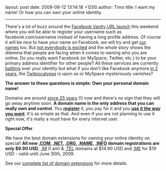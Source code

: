 layout: post
date: 2009-06-12 13:14:18 +1200
author: Timo
title: I want my name! Or how you can own your online identity.



----

There's a lot of buzz around the [Facebook Vanity URL launch](http://blog.facebook.com/blog.php?post=90316352130) this weekend where you will be able to register your username such as facebook.com/username instead of having a long profile address. Of course it will be nice to have your name on Facebook, we will try and get [our names](https://iwantmyname.com/about) too. But [not everybody is excited](http://www.readwriteweb.com/archives/not_everyone_is_excited_abot_facebook_vanity_urls.php) and the whole story shows the dilemma that people are facing when it comes to owning who you are online. Do you really want Facebook (or MySpace, Twitter, etc.) to be your primary address identifier for other people? All these services are currently [battling](http://factoryjoe.com/blog/2009/06/09/facebook-usernames-and-the-battle-over-your-digital-identity/) over your identity but what if you don't like Facebook anymore [in 2 years](http://dashes.com/anil/2009/06/the-future-of-facebook-usernames.html), the [Twitpocalypse](http://archived.link/http://www.twitpocalypse.com/) is upon us or MySpace mysteriously vanishes?

**The answer to these questions is simple: Own your personal domain name!**

Domains are around [since 25 years](http://en.wikipedia.org/wiki/Symbolics) (!) now and there's no sign that they will go away anytime soon. **A domain name is the only address that you can really own and control**. You **[register](https://iwantmyname.com/)** it, you pay for it and you **[use it the way you want](https://iwantmyname.com/features/custom-domain-applications-and-dns)**. It's as simple as that. And even if you are not planning to use it right now, it's really a must have for every internet user.

**Special Offer**

We have the best domain extensions for owning your online identity on special! **All new [.COM](https://iwantmyname.com/domains/com-domain-name-registration-for-commercial), [.NET](https://iwantmyname.com/domains/net-domain-name-registration-for-network), [.ORG](https://iwantmyname.com/domains/org-domain-name-registration-for-organisation), [.NAME](https://iwantmyname.com/domains/name-domain-name-registration-for-names), [.INFO](https://iwantmyname.com/domains/info-domain-name-registration-for-information) domain registrations are only $9.90 USD**, [.IM](https://iwantmyname.com/domains/im-domain-name-registration-for-isle-of-man) (I am) & [.TEL](https://iwantmyname.com/domains/tel-domain-name-registration-for-communication) domains at $14.90 USD and [.ME](https://iwantmyname.com/domains/me-montenegrean-domain-name-registration-for-montenegro) for $19 USD - valid until June 30th, 2009.

See our [complete list of domain extensions](https://iwantmyname.com/domains) for more details.
